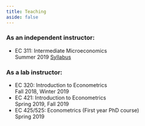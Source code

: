 ```yaml
---
title: Teaching
aside: false
---
```


<html>
  <body>
  <div style = "text-align:left">
  <h3> As an independent instructor: </h3>
  <ul>
<li> EC 311: Intermediate Microeconomics </li>
  Summer 2019 <a href="/EC311Syllabus.pdf">Syllabus</a>
  </ul>
    
  <h3> As a lab instructor: </h3>  
<ul>
  <li> EC 320: Introduction to Econometrics </li> 
  Fall 2018, Winter 2019
  <li> EC 421: Introduction to Econometrics </li> 
Spring 2019, Fall 2019
  <li> EC 425/525: Econometrics (First year PhD course) </li> 
Spring 2019
  </ul>
  </div>
  </body>
 </html>
 
